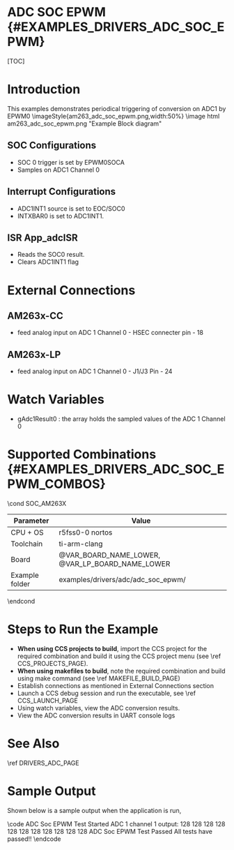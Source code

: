 # ADC SOC EPWM {#EXAMPLES_DRIVERS_ADC_SOC_EPWM}

[TOC]

# Introduction
This examples demonstrates periodical triggering of conversion on ADC1 by EPWM0
\imageStyle{am263_adc_soc_epwm.png,width:50%}
\image html am263_adc_soc_epwm.png "Example Block diagram"
## SOC Configurations
- SOC 0 trigger is set by EPWM0SOCA
- Samples on ADC1 Channel 0
## Interrupt Configurations
- ADC1INT1 source is set to EOC/SOC0
- INTXBAR0 is set to ADC1INT1.
## ISR App_adcISR
- Reads the SOC0 result.
- Clears ADC1INT1 flag
# External Connections
## AM263x-CC
- feed analog input on ADC 1 Channel 0 - HSEC connecter pin - 18
## AM263x-LP
- feed analog input on ADC 1 Channel 0 - J1/J3 Pin - 24
# Watch Variables
- gAdc1Result0 : the array holds the sampled values of the ADC 1 Channel 0

# Supported Combinations {#EXAMPLES_DRIVERS_ADC_SOC_EPWM_COMBOS}

\cond SOC_AM263X

 Parameter      | Value
 ---------------|-----------
 CPU + OS       | r5fss0-0 nortos
 Toolchain      | ti-arm-clang
 Board          | @VAR_BOARD_NAME_LOWER, @VAR_LP_BOARD_NAME_LOWER
 Example folder | examples/drivers/adc/adc_soc_epwm/

\endcond

# Steps to Run the Example

- **When using CCS projects to build**, import the CCS project for the required combination
  and build it using the CCS project menu (see \ref CCS_PROJECTS_PAGE).
- **When using makefiles to build**, note the required combination and build using
  make command (see \ref MAKEFILE_BUILD_PAGE)
- Establish connections as mentioned in External Connections section
- Launch a CCS debug session and run the executable, see \ref CCS_LAUNCH_PAGE
- Using watch variables, view the ADC conversion results.
- View the ADC conversion results in UART console logs

# See Also

\ref DRIVERS_ADC_PAGE

# Sample Output

Shown below is a sample output when the application is run,

\code
ADC Soc EPWM Test Started
ADC 1 channel 1 output:
	128
	128
	128
	128
	128
	128
	128
	128
	128
	128
	128
ADC Soc EPWM Test Passed
All tests have passed!!
\endcode

